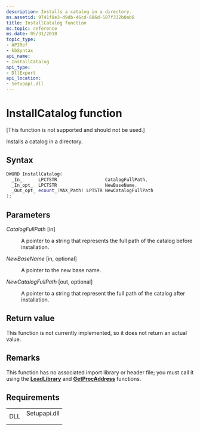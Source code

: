 ```yaml
---
description: Installs a catalog in a directory.
ms.assetid: 9741f8e3-d9db-46cd-886d-587f332b0ab8
title: InstallCatalog function
ms.topic: reference
ms.date: 05/31/2018
topic_type: 
- APIRef
- kbSyntax
api_name: 
- InstallCatalog
api_type: 
- DllExport
api_location: 
- Setupapi.dll
---
```


# InstallCatalog function

\[This function is not supported and should not be used.\]

Installs a catalog in a directory.

## Syntax


```C++
DWORD InstallCatalog(
  _In_      LPCTSTR                  CatalogFullPath,
  _In_opt_  LPCTSTR                  NewBaseName,
  _Out_opt_ ecount_(MAX_Path) LPTSTR NewCatalogFullPath
);
```



## Parameters

<dl> <dt>

*CatalogFullPath* \[in\]
</dt> <dd>

A pointer to a string that represents the full path of the catalog before installation.

</dd> <dt>

*NewBaseName* \[in, optional\]
</dt> <dd>

A pointer to the new base name.

</dd> <dt>

*NewCatalogFullPath* \[out, optional\]
</dt> <dd>

A pointer to a string that represent the full path of the catalog after installation.

</dd> </dl>

## Return value

This function is not currently implemented, so it does not return an actual value.

## Remarks

This function has no associated import library or header file; you must call it using the [**LoadLibrary**](/windows/win32/api/libloaderapi/nf-libloaderapi-loadlibrarya) and [**GetProcAddress**](/windows/win32/api/libloaderapi/nf-libloaderapi-getprocaddress) functions.

## Requirements



|                |                                                                                         |
|----------------|-----------------------------------------------------------------------------------------|
| DLL<br/> | <dl> <dt>Setupapi.dll</dt> </dl> |



 

 
